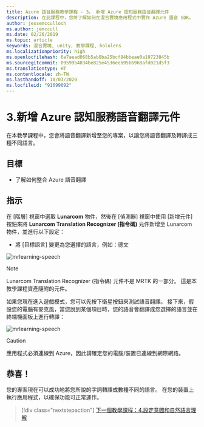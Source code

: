 ```yaml
---
title: Azure 語音服務教學課程 - 3。 新增 Azure 認知服務語音翻譯元件
description: 在此課程中，您將了解如何在混合實境應用程式中實作 Azure 語音 SDK。
author: jessemcculloch
ms.author: jemccull
ms.date: 02/26/2019
ms.topic: article
keywords: 混合實境, unity, 教學課程, hololens
ms.localizationpriority: high
ms.openlocfilehash: 6a7aead068b5ab8ba25bcf84bbeae0a19723845b
ms.sourcegitcommit: 09599b4034be825e4536eeb9566968afd021d5f3
ms.translationtype: HT
ms.contentlocale: zh-TW
ms.lasthandoff: 10/03/2020
ms.locfileid: "91699092"
---
```

# <a name="3-adding-the-azure-cognitive-services-speech-translation-component"></a>3.新增 Azure 認知服務語音翻譯元件

在本教學課程中，您會將語音翻譯新增至您的專案，以讓您將語音翻譯及轉譯成三種不同語言。

## <a name="objectives"></a>目標

* 了解如何整合 Azure 語音翻譯

## <a name="instructions"></a>指示

在 [階層] 視窗中選取 **Lunarcom** 物件，然後在 [偵測器] 視窗中使用 [新增元件]  按鈕來將 **Lunarcom Translation Recognizer (指令碼)** 元件新增至 Lunarcom 物件，並進行以下設定：

* 將 [目標語言]  變更為您選擇的語言，例如：德文 

![mrlearning-speech](images/mrlearning-speech/tutorial3-section1-step1-1.png)

> [!NOTE]
> Lunarcom Translation Recognizer (指令碼) 元件不是 MRTK 的一部分。 這是本教學課程資產隨附的元件。

如果您現在進入遊戲模式，您可以先按下衛星按鈕來測試語音翻譯。 接下來，假設您的電腦有麥克風，當您說到某個項目時，您的語音會翻譯成您選擇的語言並在終端機面板上進行轉譯：

![mrlearning-speech](images/mrlearning-speech/tutorial3-section1-step1-2.png)

> [!CAUTION]
> 應用程式必須連線到 Azure，因此請確定您的電腦/裝置已連線到網際網路。

## <a name="congratulations"></a>恭喜！

您的專案現在可以成功地將您所說的字詞轉譯成數種不同的語言。 在您的裝置上執行應用程式，以確保功能可正常運作。

> [!div class="nextstepaction"]
> [下一個教學課程：4.設定意圖和自然語言理解](mrlearning-speechSDK-ch4.md)
